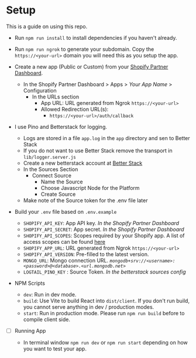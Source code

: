 # Setup

This is a guide on using this repo. 

- Run `npm run install` to install dependencies if you haven't already.

- Run `npm run ngrok` to generate your subdomain. Copy the `https://<your-url>` domain you will need this as you setup the app. 

- Create a new app (Public or Custom) from your [Shopify Partner Dashboard](https://partners.shopify.com).
  - In the Shopify Partner Dashboard > Apps > _Your App Name_ > Configuration
      - In the URLs section
        - App URL: URL generated from Ngrok `https://<your-url>`
        - Allowed Redirection URL(s):
          - `https://<your-url>/auth/callback`

- I use Pino and Betterstack for logging.
  - Logs are stored in a file `app.log` in the `app` directory and sen to Better Stack
  - If you do not want to use Better Stack remove the transport in `lib/logger.server.js`
  - Create a new betterstack account at [Better Stack](https://betterstack.com/logs)
  - In the Sources Section
    - Connect Source
      - Name the Source
      - Choose Javascript Node for the Platform
      - Create Source
  - Make note of the Source token for the .env file later


- Build your `.env` file based on `.env.example`

  - `SHOPIFY_API_KEY`: App API key. *In the Shopify Partner Dashboard*
  - `SHOPIFY_API_SECRET`: App secret. *In the Shopify Partner Dashboard*
  - `SHOPIFY_API_SCOPES`: Scopes required by your Shopify app. A list of access scopes can be found [here](https://shopify.dev/api/usage/access-scopes)
  - `SHOPIFY_APP_URL`: URL generated from Ngrok `https://<your-url>`
  - `SHOPIFY_API_VERSION`: Pre-filled to the latest version. 
  - `MONGO_URL`: Mongo connection URL. *`mongodb+srv://<username>:<password>@<database>.<url.mongodb.net>`*
  - `LOGTAIL_PINO_KEY` : Source Token. *In the betterstack sources config* 

- NPM Scripts

  - `dev`: Run in dev mode.
  - `build`: Use Vite to build React into `dist/client`. If you don't run build, you cannot serve anything in dev / production modes.
  - `start`: Run in production mode. Please run `npm run build` before to compile client side.

- [ ] Running App

  - In terminal window `npm run dev` or `npm run start` depending on how you want to test your app.
